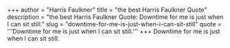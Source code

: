 +++
author = "Harris Faulkner"
title = "the best Harris Faulkner Quote"
description = "the best Harris Faulkner Quote: Downtime for me is just when I can sit still."
slug = "downtime-for-me-is-just-when-i-can-sit-still"
quote = '''Downtime for me is just when I can sit still.'''
+++
Downtime for me is just when I can sit still.
